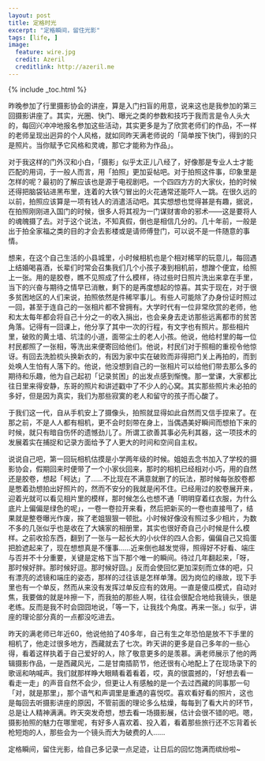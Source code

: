 ```yaml
---
layout: post
title: 定格时光
excerpt: "定格瞬间，留住光影"
tags: [life, ]
image:
  feature: wire.jpg
  credit: Azeril
  creditlink: http://azeril.me
---
```


{% include _toc.html %}

昨晚参加了行里摄影协会的讲座，算是入门扫盲的用意，说来这也是我参加的第三回摄影讲座了。其实，光圈、快门、曝光之类的参数和技巧于我而言是令人头大的，每回兴冲冲地报名参加这些活动，其实更多是为了欣赏老师们的作品，不一样的老师呈现出迥异的个人风格，就如同昨天满老师说的「简单按下快门，得到的只是照片。当你赋予它风格和灵魂，那它才能称为作品」。

对于我这样的门外汉和小白，「摄影」似乎太正儿八经了，好像那是专业人士才能匹配的用词，于一般人而言，用「拍照」更加妥帖吧。对于拍照这件事，印象里是怎样的呢？最初的了解应该也是源于电视剧吧。一个四四方方的大家伙，拍的时候还得把脑袋钻进黑布里，连着的大铁勺冒出的火花通常还能吓人一跳。在很久远的以前，拍照应该算是一项有钱人的消遣活动吧。其实想想也觉得甚是有趣，据说，在拍照刚刚进入国门的时候，很多人将其视为一门谋财害命的邪术——这是要将人的魂魄摄了去。对于这个说法，不知真假，倒也是相信几分的。几十年前，一般是出于拍全家福之类的目的才会去影楼或是请师傅登门，可以说不是一件随意的事情。

想来，在这个自己生活的小县城里，小时候相机也是个相对稀罕的玩意儿，每回遇上结婚喝喜酒，长辈们时常会召集我们几个小孩子凑到相机前，想蹭个便宜，给照上一张。用的是胶卷，瞧不见照成了什么模样，待过些时日照片洗出来拿在手里，当下的兴奋与期待之情早已消散，剩下的是再度想起的惊喜。其实于现在，对于很多贫困地区的人们来说，拍照依然是件稀罕事儿。有些人可能除了办身份证时照过一回，甚至于连自己的一张相片都不曾拥有。大学时代有一位非常欣赏的老师，他和太太每年都会将自己十分之一的收入捐出，也会亲身去走访那些远离都市的贫苦角落。记得有一回课上，他分享了其中一次的行程，有文字也有照片。那些相片里，破败的黄土墙、坑洼的小道，面带尘土的老人小孩。他说，他给村里的每一位村民都照了一张相，等洗出来便寄回给他们。他说，村民们对于照相的重视令他惊讶。有回去洗脸梳头换新衣的，有因为家中实在破败而非得把门关上再拍的，而到处唤人生怕有人落下的。他说，他没想到自己的一张相片可以给他们带去那么多的期待和乐趣，他为自己起初「记录贫困」的出发点感到惭愧。那一堂课，大家都比往日里来得安静，东哥的照片和讲述戳中了不少人的心窝。其实那些照片未必拍的多好，但是因为真实，我们为那些寂寞的老人和留守的孩子而心酸了。

于我们这一代，自从手机安上了摄像头，拍照就显得如此自然而又信手捏来了。在那之前，不是人人都有相机，更不会时刻带在身上，当偶遇美好瞬间而想拍下来的时候，就只有暗自伤怀的遗憾劲儿了。所谓工欲善其事必先利其器，这一项技术的发展着实在捕捉和记录方面给予了人更大的时间和空间自主权。

说说自己吧，第一回玩相机估摸是小学两年级的时候。姐姐去念书加入了学校的摄影协会，假期回来时便带了一个小家伙回来，那时的相机已经相对小巧，用的自然还是胶卷，想起「柯达」了……不比现在不满意就删了的玩法，那时候每张胶卷都是憋着劲想拍出好照片的，然而不安分的我就是闲不住。已经用过的胶卷展开来，迎着光就可以看见相片里的模样，那时候怎么也想不通「明明穿着红衣服，为什么底片上偏偏是绿色的呢」，一卷一卷拉开来看，然后把新买的一卷也直接甩了，结果就是整卷曝光作废，挨了老姐狠狠一顿批。小时候好像没有照过多少相片，为数不多的几张似乎也是收在了大姨家的相册里，其实也很好奇自己小时候是什么模样。之前收拾东西，翻到了一张与一起长大的小伙伴的四人合影，偏偏自己又捣蛋把脸遮起来了，现在想想真是不懂事……近来倒也越发觉得，照得好不好看、端庄与否并不十分重要，关键是定格下当下那个唯一的瞬间。待过几年翻起来，「呀，那时候好胖。那时候好逗。那时候好囧。」反而会使回忆更加深刻而立体的吧，只有漂亮的滤镜和端庄的姿态，那样的过往该是怎样单薄。因为岗位的缘故，现下手里也有一个单反，然而从来没有发挥过单反应有的效用。一直是傻瓜模式，自动对焦，我要做的就是咔擦一下，而我拍的那些人啊，往往会很配合地给我镜头，很是老练。反而是我不时会囧囧地说，「等一下，让我找个角度。再来一张。」似乎，讲座的理论部分真的一点都没吃进去。

昨天的满老师已年近60，他说他拍了40多年，自己有生之年恐怕是放不下手里的相机了，他走过很多地方，西藏就去了七次。昨天讲的更多是自己多年的一些心得，看着这样执着于自己爱好的人，除了敬意更多的是羡慕。满老师展示了他的两辑摄影作品，一是西藏风光，二是甘南插箭节，他还很有心地配上了在现场录下的歌谣和呐喊声。我们就那样睁大眼睛看着看着，哎，真的很震撼的，「好想去看一看走一走」的声音自然不会少，但更让人有感触的是一个去过西藏的同事那一句「对，就是那里」，那个语气和声调里是重遇的喜悦哎。喜欢看好看的照片，这也是每回去听摄影讲座的原因，不管前面的理论多么枯燥，每每到了看大片的环节，总是让人精神满满。昨天突发奇想，想去看一场摄影展，估计会很不错的吧。嗯，摄影拍照的魅力在哪里呢，有好多人喜欢着、投入着，看着那些旅行还不忘背着长枪短炮的人，那些会为一个镜头而大为破费的人……

定格瞬间，留住光影，给自己多记录一点足迹，让日后的回忆饱满而缤纷啦~
